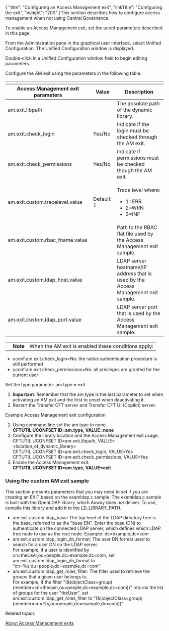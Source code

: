 {
    "title": "Configuring an Access Management exit",
    "linkTitle": "Configuring the exit",
    "weight": "200"
}This section describes how to configure access management when not using <span class="mc-variable Primary.CG or_UM variable">Central Governance</span>.

To enable an Access Management exit, set the <span class="bold_in_para">uconf </span>parameters described in this page.

From the Administration pane in the graphical user interface, select<span class="bold_in_para"> Unified Configuration</span>. The <span class="italic_in_para">Unified Configuration</span> window is displayed.

Double-click in a <span class="italic_in_para">Unified Configuration</span> window field to begin editing parameters.

Configure the AM exit using the parameters in the following table.

<table>
   <th>
      <tr>
<th>Access Management exit parameters         </th>
<th>Value         </th>
<th>Description         </th>
      </tr>
   </thead>
   <tbody>
      <tr>
         <td>am.exit.libpath         </td>
         <td>          </td>
         <td>The absolute path of the dynamic library.         </td>
      </tr>
      <tr>
         <td>am.exit.check_login         </td>
         <td>Yes/No         </td>
         <td>Indicate if the login must be checked through the AM exit.         </td>
      </tr>
      <tr>
         <td>am.exit.check_permissions         </td>
         <td>Yes/No         </td>
         <td>Indicate if permissions must be checked though the AM exit.         </td>
      </tr>
      <tr>
         <td>am.exit.custom.tracelevel.value         </td>
         <td>Default: 1         </td>
         <td><p>Trace level where:</p>
<ul>
<li>1=ERR</li>
<li>2=WRN</li>
<li>3=INF</li>
</ul>         </td>
      </tr>
      <tr>
         <td>am.exit.custom.rbac_fname.value         </td>
         <td>          </td>
         <td>Path to the RBAC flat file used by the Access Management exit sample.         </td>
      </tr>
      <tr>
         <td>am.exit.custom.ldap_host.value         </td>
         <td>          </td>
         <td>LDAP server hostname/IP address that is used by the Access Management exit sample.         </td>
      </tr>
      <tr>
         <td>am.exit.custom.ldap_port.value         </td>
         <td>          </td>
         <td>LDAP server port that is used by the Access Management exit sample.         </td>
      </tr>
   </tbody>
</table>

<table>
   <tbody>
      <tr>
         <td>         </td>
         <td><span><strong>Note</strong></span>         </td>
         <td>When the AM exit is enabled these conditions apply:         </td>
      </tr>
   </tbody>
</table>

-   uconf:am.exit.check\_login=No: the native authentication procedure is still performed
-   uconf:am.exit.check\_permissions=No: all privileges are granted for the current user

Set the type parameter: <span class="code">am.type = exit</span>

1.  **Important**: Remember that the<span class="code"> am.type</span> is the last parameter to set when activating an AM exit and the first to unset when deactivating it.
2.  Restart the <span class="mc-variable axway_variables.Component_Short_Name variable">Transfer CFT</span> server and <span class="mc-variable axway_variables.Component_Short_Name variable">Transfer CFT</span> UI (Copilot) server.

Example Access Management exit configuration

1.  Using command line set the am.type to <span class="code">none.</span>  
    **CFTUTIL UCONFSET ID=am.type, VALUE=none**
2.  Configure the library location and the Access Management exit usage.  
    CFTUTIL UCONFSET ID=am.exit.libpath, VALUE=&lt;location\_of\_dynamic\_library>  
    CFTUTIL UCONFSET ID=am.exit.check\_login, VALUE=Yes  
    CFTUTIL UCONFSET ID=am.exit.check\_permissions, VALUE=Yes
3.  Enable the Access Management exit.  
    **CFTUTIL UCONFSET ID=am.type, VALUE=exit**

### Using the custom AM exit sample

This section presents parameters that you may need to set if you are creating an EXIT based on the <span class="code"> examldap.c</span> sample. The <span class="code">examldap.c</span> sample is built with the OpenLDAP library, which Axway does not deliver. To use, compile this library and add it to the LD\_LIBRARY\_PATH.

-   am.exit.custom.ldap\_base: The top level of the LDAP directory tree is the base, referred to as the "base DN". Enter the base (DN) to authenticate on the connected LDAP server, which defines which LDAP tree node to use as the root node. Example: <span class="code">dc=example,dc=com</span>
-   am.exit.custom.ldap\_login\_dn\_format: The user DN format used to search for a user DN on the LDAP server.  
    For example, if a user is identified by cn=theUser,ou=people,dc=example,dc=com, set <span class="code">am.exit.custom.ldap\_login\_dn\_format</span> to <span class="code">"cn=%s,ou=people,dc=example,dc=com"</span>
-   am.exit.custom.ldap\_get\_roles\_filter: The filter used to retrieve the groups that a given user belongs to.  
    For example, if the filter <span class="code">"(&(objectClass=group)(member=cn=theuser,ou=people,dc=example,dc=com))"</span> returns the list of groups for the user "theUser", set <span class="code">am.exit.custom.ldap\_get\_roles\_filter</span> to <span class="code">"(&(objectClass=group)(member=cn=%s,ou=people,dc=example,dc=com))"</span>

Related topics

[About Access Management exits](../)
